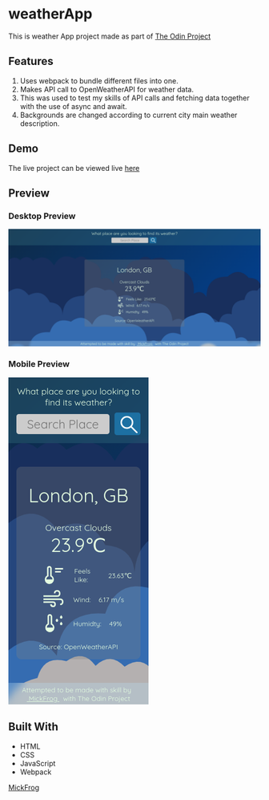 # weatherApp

This is weather App project made as part of [The Odin Project](https://www.theodinproject.com)

## Features

1. Uses webpack to bundle different files into one.
2. Makes API call to OpenWeatherAPI for weather data.
3. This was used to test my skills of API calls and fetching data together
   with the use of async and await.
4. Backgrounds are changed according to current city main weather description.

## Demo

The live project can be viewed live [here](https://mickfrog.github.io/weatherApp/)

## Preview

### Desktop Preview

![Desktop Preview](./src/assets/weatherDesktop.png)

### Mobile Preview

![Mobile Preview](./src/assets/weatherMobile.png)

## Built With

-   HTML
-   CSS
-   JavaScript
-   Webpack

[MickFrog](https://www.github.com/MickFrog)
